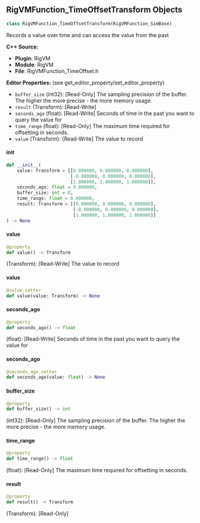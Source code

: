 ## RigVMFunction_TimeOffsetTransform Objects

```python
class RigVMFunction_TimeOffsetTransform(RigVMFunction_SimBase)
```

Records a value over time and can access the value from the past

**C++ Source:**

- **Plugin**: RigVM
- **Module**: RigVM
- **File**: RigVMFunction_TimeOffset.h

**Editor Properties:** (see get_editor_property/set_editor_property)

- ``buffer_size`` (int32):  [Read-Only] The sampling precision of the buffer. The higher the more precise - the more memory usage.
- ``result`` (Transform):  [Read-Write]
- ``seconds_ago`` (float):  [Read-Write] Seconds of time in the past you want to query the value for
- ``time_range`` (float):  [Read-Only] The maximum time required for offsetting in seconds.
- ``value`` (Transform):  [Read-Write] The value to record

<a id="unreal.RigVMFunction_TimeOffsetTransform.__init__"></a>

#### __init__

```python
def __init__(
    value: Transform = [[0.000000, 0.000000, 0.000000],
                        [-0.000000, 0.000000, 0.000000],
                        [1.000000, 1.000000, 1.000000]],
    seconds_ago: float = 0.000000,
    buffer_size: int = 0,
    time_range: float = 0.000000,
    result: Transform = [[0.000000, 0.000000, 0.000000],
                         [-0.000000, 0.000000, 0.000000],
                         [1.000000, 1.000000, 1.000000]]
) -> None
```

<a id="unreal.RigVMFunction_TimeOffsetTransform.value"></a>

#### value

```python
@property
def value() -> Transform
```

(Transform):  [Read-Write] The value to record

<a id="unreal.RigVMFunction_TimeOffsetTransform.value"></a>

#### value

```python
@value.setter
def value(value: Transform) -> None
```

<a id="unreal.RigVMFunction_TimeOffsetTransform.seconds_ago"></a>

#### seconds_ago

```python
@property
def seconds_ago() -> float
```

(float):  [Read-Write] Seconds of time in the past you want to query the value for

<a id="unreal.RigVMFunction_TimeOffsetTransform.seconds_ago"></a>

#### seconds_ago

```python
@seconds_ago.setter
def seconds_ago(value: float) -> None
```

<a id="unreal.RigVMFunction_TimeOffsetTransform.buffer_size"></a>

#### buffer_size

```python
@property
def buffer_size() -> int
```

(int32):  [Read-Only] The sampling precision of the buffer. The higher the more precise - the more memory usage.

<a id="unreal.RigVMFunction_TimeOffsetTransform.time_range"></a>

#### time_range

```python
@property
def time_range() -> float
```

(float):  [Read-Only] The maximum time required for offsetting in seconds.

<a id="unreal.RigVMFunction_TimeOffsetTransform.result"></a>

#### result

```python
@property
def result() -> Transform
```

(Transform):  [Read-Only]

<a id="unreal.RigUnit_TimeOffsetTransform"></a>